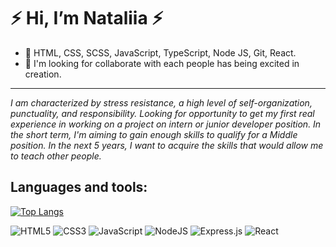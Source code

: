 # ⚡ Hi, I’m Nataliia ⚡
* 🌱 HTML, CSS, SCSS, JavaScript, TypeScript, Node JS, Git, React.
* 💞️ I'm looking for collaborate with each people has being excited in creation.
<hr>

*I am characterized by stress resistance, a high level of self-organization, punctuality, and responsibility.
Looking for opportunity to get my first real experience in working on a project on intern or junior developer position.
In the short term, I'm aiming to gain enough skills to qualify for a Middle position. In the next 5 years, I want to acquire the skills that would allow me to teach other people.* 



## Languages and tools:

[![Top Langs](https://github-readme-stats-sigma-five.vercel.app/api/top-langs/?username=NatusyaZira&layout=compact)](https://github.com/anuraghazra/github-readme-stats)

![HTML5](https://img.shields.io/badge/html5-%23E34F26.svg?style=for-the-badge&logo=html5&logoColor=white)
![CSS3](https://img.shields.io/badge/css3-%231572B6.svg?style=for-the-badge&logo=css3&logoColor=white)
![JavaScript](https://img.shields.io/badge/javascript-%23323330.svg?style=for-the-badge&logo=javascript&logoColor=%23F7DF1E)
![NodeJS](https://img.shields.io/badge/node.js-6DA55F?style=for-the-badge&logo=node.js&logoColor=white)
![Express.js](https://img.shields.io/badge/express.js-%23404d59.svg?style=for-the-badge&logo=express&logoColor=%2361DAFB)
![React](https://img.shields.io/badge/react-%2320232a.svg?style=for-the-badge&logo=react&logoColor=%2361DAFB)

